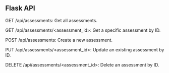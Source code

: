 ## Flask API

GET /api/assessments: Get all assessments.

GET /api/assessments/<assessment_id>: Get a specific assessment by ID.

POST /api/assessments: Create a new assessment.

PUT /api/assessments/<assessment_id>: Update an existing assessment by ID.

DELETE /api/assessments/<assessment_id>: Delete an assessment by ID.

